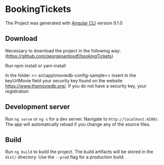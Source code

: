 # BookingTickets

The Project was generated with [Angular CLI](https://github.com/angular/angular-cli) version 9.1.0

## Download
Necessary to download the project in the following way: (https://github.com/georgesantosdf/bookingTickets) 

Run npm install or yarn install


In the folder >> src\app\moviedb-config-sample<< insert in the keyUrlMovie field your security key found on the website https://www.themoviedb.org/. If you do not have a security key, your registration

## Development server

Run `ng serve` or `ng s` for a dev server. Navigate to `http://localhost:4200/`. The app will automatically reload if you change any of the source files.

## Build

Run `ng build` to build the project. The build artifacts will be stored in the `dist/` directory. Use the `--prod` flag for a production build.

